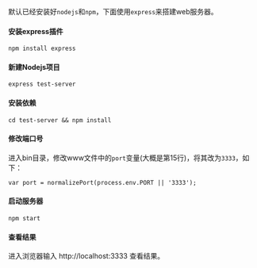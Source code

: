  默认已经安装好`nodejs`和`npm`，下面使用`express`来搭建web服务器。

#### 安装express插件

```
npm install express
```

#### 新建Nodejs项目

```
express test-server
```

#### 安装依赖

```
cd test-server && npm install
```

#### 修改端口号

进入bin目录，修改www文件中的`port`变量(大概是第15行)，将其改为`3333`，如下：

```
var port = normalizePort(process.env.PORT || '3333');
```

#### 启动服务器

```
npm start
```

#### 查看结果

进入浏览器输入 http://localhost:3333 查看结果。
